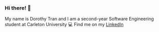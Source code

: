 ### Hi there! 👋

My name is Dorothy Tran and I am a second-year Software Engineering student at Carleton University 💻
Find me on my [LinkedIn](https://www.linkedin.com/in/dorothy-tran-124a381b7/) 
